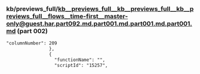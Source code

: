 ### kb/previews_full/kb__previews_full__kb__previews_full__kb__previews_full__flows__time-first__master-only@guest.har.part092.md.part001.md.part001.md.part001.md (part 002)

```md
"columnNumber": 209
                },
                {
                  "functionName": "",
                  "scriptId": "15257",
                 
```

```
